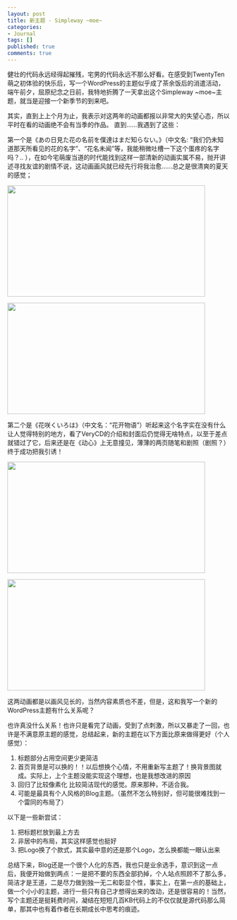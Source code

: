 ```yaml
---
layout: post
title: 新主题 - Simpleway ~moe~
categories:
- Journal
tags: []
published: true
comments: true
---
```

<p>健壮的代码永远经得起摧残，宅男的代码永远不那么好看。在感受到TwentyTen萌之初体验的快乐后，写一个WordPress的主题似乎成了茶余饭后的消遣活动，端午前夕，屈原纪念之日前，我特地折腾了一天拿出这个Simpleway ~moe~主题，就当是迎接一个新季节的到来吧。</p>

<p>其实，直到上上个月为止，我表示对这两年的动画都报以非常大的失望心态，所以平时在看的动画绝不会有当季的作品。 直到……我遇到了这些：</p>

<p>第一个是《あの日見た花の名前を僕達はまだ知らない。》（中文名: “我们仍未知道那天所看见的花的名字”、“花名未闻”等，我能稍微吐槽一下这个蛋疼的名字吗？.. ），在如今宅萌废当道的时代能找到这样一部清新的动画实属不易，抛开讲述寻找友谊的剧情不说，这动画画风就已经先行将我治愈……总之是很清爽的夏天的感觉；</p>

<p><a href="http://trowa.org/wp-content/media/2011/06/我们仍未知道那天所看见的花的名字.KTXPAnohana02GB_BIG5AVC_AAC720pB2FA996C-shot0007.jpg"><img class="alignnone size-full wp-image-1080" title="[我们仍未知道那天所看见的花的名字].[KTXP][Anohana][02][GB_BIG5][AVC_AAC][720p](B2FA996C)-shot0007" src="http://trowa.org/wp-content/media/2011/06/我们仍未知道那天所看见的花的名字.KTXPAnohana02GB_BIG5AVC_AAC720pB2FA996C-shot0007.jpg" alt="" width="448" height="252" /></a></p>

<p><a href="http://trowa.org/wp-content/media/2011/06/我们仍未知道那天所看见的花的名字.KTXPAnohana02GB_BIG5AVC_AAC720pB2FA996C-shot0001.jpg"><img class="alignnone size-full wp-image-1081" title="[我们仍未知道那天所看见的花的名字].[KTXP][Anohana][02][GB_BIG5][AVC_AAC][720p](B2FA996C)-shot0001" src="http://trowa.org/wp-content/media/2011/06/我们仍未知道那天所看见的花的名字.KTXPAnohana02GB_BIG5AVC_AAC720pB2FA996C-shot0001.jpg" alt="" width="448" height="252" /></a></p>

<p>第二个是《花咲くいろは》（中文名：“花开物语”）听起来这个名字实在没有什么让人觉得特别的地方，看了VeryCD的介绍和封面后仍觉得无啥特点，以至于差点就错过了它，后来还是在《动心》上无意撞见，薄薄的两页随笔和剧照（剧照？）终于成功把我引诱！</p>

<p><a href="http://trowa.org/wp-content/media/2011/06/花开物语.SumiSoraCASOHanasakuiroha01GB_BIG51280x720x264_AACEC0E4717-shot0003.jpg"><img class="alignnone size-full wp-image-1082" title="[花开物语].[SumiSora&amp;CASO][Hanasakuiroha][01][GB_BIG5][1280x720][x264_AAC][EC0E4717]-shot0003" src="http://trowa.org/wp-content/media/2011/06/花开物语.SumiSoraCASOHanasakuiroha01GB_BIG51280x720x264_AACEC0E4717-shot0003.jpg" alt="" width="448" height="252" /></a></p>

<p><a href="http://trowa.org/wp-content/media/2011/06/花开物语.SumiSoraCASOHanasakuiroha01GB_BIG51280x720x264_AACEC0E4717-shot0004.jpg"><img class="alignnone size-full wp-image-1083" title="[花开物语].[SumiSora&amp;CASO][Hanasakuiroha][01][GB_BIG5][1280x720][x264_AAC][EC0E4717]-shot0004" src="http://trowa.org/wp-content/media/2011/06/花开物语.SumiSoraCASOHanasakuiroha01GB_BIG51280x720x264_AACEC0E4717-shot0004.jpg" alt="" width="448" height="252" /></a></p>

<p>这两动画都是以画风见长的，当然内容素质也不差，但是，这和我写一个新的WordPress主题有什么关系呢？</p>

<p>也许真没什么关系！也许只是看完了动画，受到了点刺激，所以又暴走了一回，也许是不满意原主题的感觉，总结起来，新的主题在以下方面比原来做得更好（个人感觉）：
<ol>
	<li>标题部分占用空间更少更简洁</li>
	<li>首页背景是可以换的！！以后想换个心情，不用重新写主题了！换背景图就成。实际上，上个主题没能实现这个理想，也是我想改进的原因</li>
	<li>回归了比较像素化 比较简洁现代的感觉。原来那种，不适合我。</li>
	<li>可能是最具有个人风格的Blog主题。（虽然不怎么特别好，但可能很难找到一个雷同的布局了）</li>
</ol>
以下是一些新尝试：
<ol>
	<li>把标题栏放到最上方去</li>
	<li>非居中的布局，其实这样感觉也挺好</li>
	<li>把Logo换了个款式，其实最中意的还是那个Logo，怎么换都能一眼认出来</li>
</ol>
<ol></ol>
总结下来，Blog还是一个很个人化的东西，我也只是业余选手，意识到这一点后，我便开始做到两点：一是把不要的东西全部扔掉，个人站点照顾不了那么多，简洁才是王道，二是尽力做到独一无二和彰显个性，事实上，在第一点的基础上，做一个小小的主题，进行一些只有自己才想得出来的改动，还是很容易的！当然，写个主题还是挺耗费时间，凝结在短短几百KB代码上的不仅仅就是源代码那么简单，那其中也有着作者在长期成长中思考的痕迹。</p>
